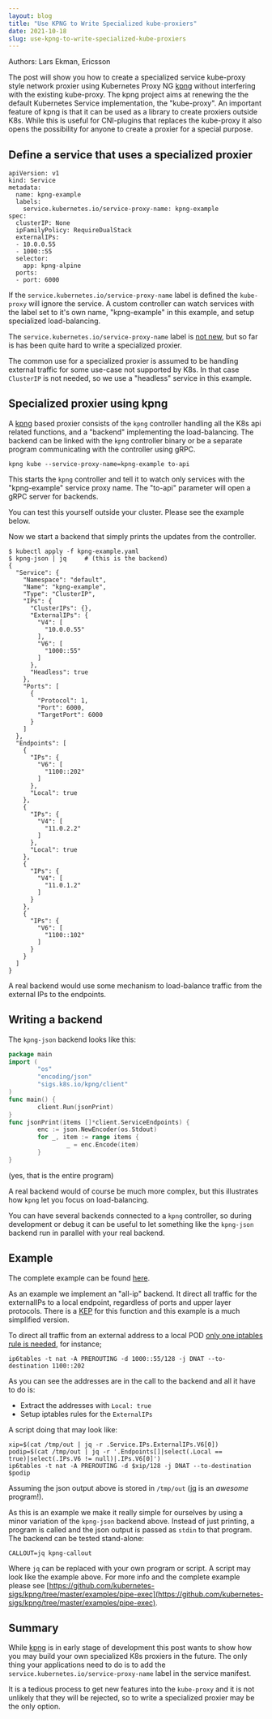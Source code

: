```yaml
---
layout: blog
title: "Use KPNG to Write Specialized kube-proxiers"
date: 2021-10-18
slug: use-kpng-to-write-specialized-kube-proxiers
---
```


Authors: Lars Ekman, Ericsson

The post will show you how to create a specialized service kube-proxy
style network proxier using Kubernetes Proxy NG
[kpng](https://github.com/kubernetes-sigs/kpng) without interfering
with the existing kube-proxy. The kpng project aims at renewing the
the default Kubernetes Service implementation, the "kube-proxy". An
important feature of kpng is that it can be used as a library to
create proxiers outside K8s. While this is useful for CNI-plugins that
replaces the kube-proxy it also opens the possibility for anyone to
create a proxier for a special purpose.


## Define a service that uses a specialized proxier

```
apiVersion: v1
kind: Service
metadata:
  name: kpng-example
  labels:
    service.kubernetes.io/service-proxy-name: kpng-example
spec:
  clusterIP: None
  ipFamilyPolicy: RequireDualStack
  externalIPs:
  - 10.0.0.55
  - 1000::55
  selector:
    app: kpng-alpine
  ports:
  - port: 6000
```

If the `service.kubernetes.io/service-proxy-name` label is defined the
`kube-proxy` will ignore the service. A custom controller can watch
services with the label set to it's own name, "kpng-example" in
this example, and setup specialized load-balancing.

The `service.kubernetes.io/service-proxy-name` label is [not
new](https://kubernetes.io/docs/reference/labels-annotations-taints/#servicekubernetesioservice-proxy-name),
but so far is has been quite hard to write a specialized proxier.

The common use for a specialized proxier is assumed to be handling
external traffic for some use-case not supported by K8s. In that
case `ClusterIP` is not needed, so we use a "headless" service in this
example.


## Specialized proxier using kpng

A [kpng](https://github.com/kubernetes-sigs/kpng) based proxier
consists of the `kpng` controller handling all the K8s api related
functions, and a "backend" implementing the load-balancing. The
backend can be linked with the `kpng` controller binary or be a
separate program communicating with the controller using gRPC.

```
kpng kube --service-proxy-name=kpng-example to-api
```

This starts the `kpng` controller and tell it to watch only services
with the "kpng-example" service proxy name. The "to-api" parameter
will open a gRPC server for backends.

You can test this yourself outside your cluster. Please see the example
below.

Now we start a backend that simply prints the updates from the
controller.

```
$ kubectl apply -f kpng-example.yaml
$ kpng-json | jq     # (this is the backend)
{
  "Service": {
    "Namespace": "default",
    "Name": "kpng-example",
    "Type": "ClusterIP",
    "IPs": {
      "ClusterIPs": {},
      "ExternalIPs": {
        "V4": [
          "10.0.0.55"
        ],
        "V6": [
          "1000::55"
        ]
      },
      "Headless": true
    },
    "Ports": [
      {
        "Protocol": 1,
        "Port": 6000,
        "TargetPort": 6000
      }
    ]
  },
  "Endpoints": [
    {
      "IPs": {
        "V6": [
          "1100::202"
        ]
      },
      "Local": true
    },
    {
      "IPs": {
        "V4": [
          "11.0.2.2"
        ]
      },
      "Local": true
    },
    {
      "IPs": {
        "V4": [
          "11.0.1.2"
        ]
      }
    },
    {
      "IPs": {
        "V6": [
          "1100::102"
        ]
      }
    }
  ]
}
```

A real backend would use some mechanism to load-balance traffic from
the external IPs to the endpoints.



## Writing a backend

The `kpng-json` backend looks like this:

```go
package main
import (
        "os"
        "encoding/json"
        "sigs.k8s.io/kpng/client"
)
func main() {
        client.Run(jsonPrint)
}
func jsonPrint(items []*client.ServiceEndpoints) {
        enc := json.NewEncoder(os.Stdout)
        for _, item := range items {
                _ = enc.Encode(item)
        }
}
```

(yes, that is the entire program)

A real backend would of course be much more complex, but this
illustrates how `kpng` let you focus on load-balancing.

You can have several backends connected to a `kpng` controller, so
during development or debug it can be useful to let something like the
`kpng-json` backend run in parallel with your real backend.


## Example


The complete example can be found [here](https://github.com/kubernetes-sigs/kpng/tree/master/examples/pipe-exec).

As an example we implement an "all-ip" backend. It direct all traffic
for the externalIPs to a local endpoint, regardless of ports and upper
layer protocols. There is a
[KEP](https://github.com/kubernetes/enhancements/pull/2611) for this
function and this example is a much simplified version.

To direct all traffic from an external address to a local POD [only
one iptables rule is
needed](https://github.com/kubernetes/enhancements/pull/2611#issuecomment-895061013),
for instance;

```
ip6tables -t nat -A PREROUTING -d 1000::55/128 -j DNAT --to-destination 1100::202
```

As you can see the addresses are in the call to the backend and all it
have to do is:

* Extract the addresses with `Local: true`
* Setup iptables rules for the `ExternalIPs`

A script doing that may look like:

```
xip=$(cat /tmp/out | jq -r .Service.IPs.ExternalIPs.V6[0])
podip=$(cat /tmp/out | jq -r '.Endpoints[]|select(.Local == true)|select(.IPs.V6 != null)|.IPs.V6[0]')
ip6tables -t nat -A PREROUTING -d $xip/128 -j DNAT --to-destination $podip
```

Assuming the json output above is stored in `/tmp/out` ([jq](https://stedolan.github.io/jq/) is an *awesome* program!).


As this is an example we make it really simple for ourselves by using
a minor variation of the `kpng-json` backend above. Instead of just
printing, a program is called and the json output is passed as `stdin`
to that program. The backend can be tested stand-alone:

```
CALLOUT=jq kpng-callout
```

Where `jq` can be replaced with your own program or script. A script
may look like the example above.  For more info and the complete
example please see [https://github.com/kubernetes-sigs/kpng/tree/master/examples/pipe-exec](https://github.com/kubernetes-sigs/kpng/tree/master/examples/pipe-exec).


## Summary

While [kpng](https://github.com/kubernetes-sigs/kpng) is in early
stage of development this post wants to show how you may build your
own specialized K8s proxiers in the future. The only thing your
applications need to do is to add the
`service.kubernetes.io/service-proxy-name` label in the service
manifest.

It is a tedious process to get new features into the `kube-proxy` and
it is not unlikely that they will be rejected, so to write a
specialized proxier may be the only option.

